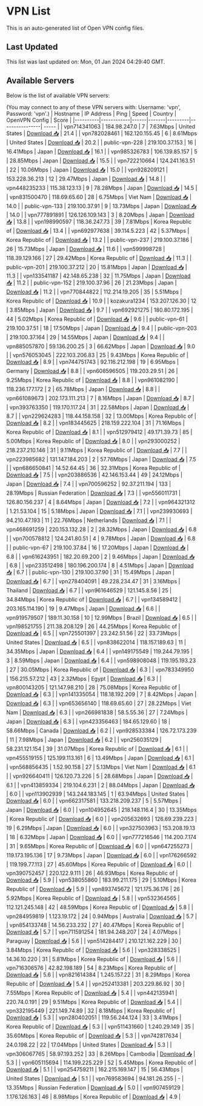 # VPN List

This is an auto-generated list of Open VPN config files.

## Last Updated

This list was last updated on: Mon, 01 Jan 2024 04:29:40 GMT.

## Available Servers

Below is the list of available VPN servers:

(You may connect to any of these VPN servers with: Username: 'vpn', Password: 'vpn'.)
| Hostname | IP Address | Ping | Speed | Country | OpenVPN Config | Score |
|----------|------------|------|-------|---------|----------------| ----- |
| vpn714341063 | 184.98.247.0 | 7 | 7.63Mbps | United States | [Download 📥](./configs/server_0_US.ovpn) | 21.4 |
| vpn782028461 | 162.120.155.45 | 6 | 8.61Mbps | United States | [Download 📥](./configs/server_1_US.ovpn) | 20.2 |
| public-vpn-228 | 219.100.37.153 | 16 | 16.41Mbps | Japan | [Download 📥](./configs/server_2_JP.ovpn) | 16.1 |
| vpn985326783 | 106.139.85.157 | 5 | 28.85Mbps | Japan | [Download 📥](./configs/server_3_JP.ovpn) | 15.5 |
| vpn722210664 | 124.241.163.51 | 22 | 10.06Mbps | Japan | [Download 📥](./configs/server_4_JP.ovpn) | 15.0 |
| vpn928209121 | 153.228.36.213 | 12 | 29.47Mbps | Japan | [Download 📥](./configs/server_5_JP.ovpn) | 14.8 |
| vpn448235233 | 115.38.123.13 | 9 | 78.28Mbps | Japan | [Download 📥](./configs/server_6_JP.ovpn) | 14.5 |
| vpn831500470 | 118.69.65.60 | 28 | 6.75Mbps | Viet Nam | [Download 📥](./configs/server_7_VN.ovpn) | 14.0 |
| public-vpn-133 | 219.100.37.91 | 9 | 13.73Mbps | Japan | [Download 📥](./configs/server_8_JP.ovpn) | 14.0 |
| vpn777891891 | 126.126.109.143 | 3 | 8.20Mbps | Japan | [Download 📥](./configs/server_9_JP.ovpn) | 13.8 |
| vpn198990597 | 118.36.247.73 | 39 | 7.81Mbps | Korea Republic of | [Download 📥](./configs/server_10_KR.ovpn) | 13.4 |
| vpn692977638 | 39.114.5.223 | 42 | 5.37Mbps | Korea Republic of | [Download 📥](./configs/server_11_KR.ovpn) | 13.2 |
| public-vpn-237 | 219.100.37.186 | 26 | 15.73Mbps | Japan | [Download 📥](./configs/server_12_JP.ovpn) | 11.6 |
| vpn599998728 | 118.39.129.166 | 27 | 29.42Mbps | Korea Republic of | [Download 📥](./configs/server_13_KR.ovpn) | 11.3 |
| public-vpn-201 | 219.100.37.212 | 20 | 15.81Mbps | Japan | [Download 📥](./configs/server_14_JP.ovpn) | 11.3 |
| vpn133541187 | 42.148.65.238 | 32 | 11.75Mbps | Japan | [Download 📥](./configs/server_15_JP.ovpn) | 11.2 |
| public-vpn-152 | 219.100.37.96 | 26 | 21.23Mbps | Japan | [Download 📥](./configs/server_16_JP.ovpn) | 11.2 |
| vpn770844822 | 112.214.19.205 | 35 | 5.51Mbps | Korea Republic of | [Download 📥](./configs/server_17_KR.ovpn) | 10.9 |
| kozakura1234 | 153.207.126.30 | 12 | 3.85Mbps | Japan | [Download 📥](./configs/server_18_JP.ovpn) | 9.7 |
| vpn692921275 | 180.80.172.195 | 44 | 5.02Mbps | Korea Republic of | [Download 📥](./configs/server_19_KR.ovpn) | 9.6 |
| public-vpn-61 | 219.100.37.51 | 18 | 17.50Mbps | Japan | [Download 📥](./configs/server_20_JP.ovpn) | 9.4 |
| public-vpn-203 | 219.100.37.164 | 29 | 14.55Mbps | Japan | [Download 📥](./configs/server_21_JP.ovpn) | 9.4 |
| vpn885057870 | 59.136.200.25 | 3 | 66.62Mbps | Japan | [Download 📥](./configs/server_22_JP.ovpn) | 9.0 |
| vpn576053045 | 222.103.206.83 | 25 | 9.43Mbps | Korea Republic of | [Download 📥](./configs/server_23_KR.ovpn) | 8.9 |
| vpn744751743 | 92.116.212.198 | 19 | 6.95Mbps | Germany | [Download 📥](./configs/server_24_DE.ovpn) | 8.8 |
| vpn608596505 | 119.203.29.51 | 26 | 9.25Mbps | Korea Republic of | [Download 📥](./configs/server_25_KR.ovpn) | 8.8 |
| vpn961082190 | 118.236.177.172 | 2 | 65.78Mbps | Japan | [Download 📥](./configs/server_26_JP.ovpn) | 8.8 |
| vpn661089673 | 202.173.111.213 | 7 | 8.16Mbps | Japan | [Download 📥](./configs/server_27_JP.ovpn) | 8.7 |
| vpn393763350 | 119.170.117.24 | 31 | 22.58Mbps | Japan | [Download 📥](./configs/server_28_JP.ovpn) | 8.7 |
| vpn229624283 | 118.44.158.158 | 32 | 13.00Mbps | Korea Republic of | [Download 📥](./configs/server_29_KR.ovpn) | 8.2 |
| vpn183445625 | 218.159.222.104 | 31 | 71.16Mbps | Korea Republic of | [Download 📥](./configs/server_30_KR.ovpn) | 8.1 |
| vpn512979412 | 49.171.39.73 | 85 | 5.00Mbps | Korea Republic of | [Download 📥](./configs/server_31_KR.ovpn) | 8.0 |
| vpn293000252 | 218.237.210.146 | 31 | 9.11Mbps | Korea Republic of | [Download 📥](./configs/server_32_KR.ovpn) | 7.7 |
| vpn223985682 | 131.147.184.203 | 2 | 57.76Mbps | Japan | [Download 📥](./configs/server_33_JP.ovpn) | 7.5 |
| vpn686650841 | 14.52.64.45 | 36 | 32.31Mbps | Korea Republic of | [Download 📥](./configs/server_34_KR.ovpn) | 7.5 |
| vpn203886536 | 42.146.153.44 | 49 | 24.12Mbps | Japan | [Download 📥](./configs/server_35_JP.ovpn) | 7.4 |
| vpn700596252 | 92.37.211.194 | 133 | 28.19Mbps | Russian Federation | [Download 📥](./configs/server_36_RU.ovpn) | 7.3 |
| vpn556011731 | 126.80.156.237 | 4 | 8.64Mbps | Japan | [Download 📥](./configs/server_37_JP.ovpn) | 7.2 |
| vpn964321312 | 1.21.53.104 | 15 | 5.18Mbps | Japan | [Download 📥](./configs/server_38_JP.ovpn) | 7.1 |
| vpn239930693 | 94.210.47.193 | 11 | 22.76Mbps | Netherlands | [Download 📥](./configs/server_39_NL.ovpn) | 7.1 |
| vpn468691259 | 220.153.132.28 | 2 | 28.32Mbps | Japan | [Download 📥](./configs/server_40_JP.ovpn) | 6.8 |
| vpn700578812 | 124.241.80.51 | 4 | 9.78Mbps | Japan | [Download 📥](./configs/server_41_JP.ovpn) | 6.8 |
| public-vpn-67 | 219.100.37.84 | 16 | 17.20Mbps | Japan | [Download 📥](./configs/server_42_JP.ovpn) | 6.8 |
| vpn616243951 | 182.20.69.200 | 2 | 9.46Mbps | Japan | [Download 📥](./configs/server_43_JP.ovpn) | 6.8 |
| vpn233512498 | 180.196.200.174 | 8 | 4.51Mbps | Japan | [Download 📥](./configs/server_44_JP.ovpn) | 6.7 |
| public-vpn-130 | 219.100.37.90 | 31 | 15.49Mbps | Japan | [Download 📥](./configs/server_45_JP.ovpn) | 6.7 |
| vpn278404091 | 49.228.234.47 | 31 | 3.16Mbps | Thailand | [Download 📥](./configs/server_46_TH.ovpn) | 6.7 |
| vpn961646529 | 121.145.8.56 | 25 | 34.84Mbps | Korea Republic of | [Download 📥](./configs/server_47_KR.ovpn) | 6.7 |
| vpn134589412 | 203.165.114.190 | 19 | 9.47Mbps | Japan | [Download 📥](./configs/server_48_JP.ovpn) | 6.6 |
| vpn919579507 | 189.11.30.158 | 10 | 12.99Mbps | Brazil | [Download 📥](./configs/server_49_BR.ovpn) | 6.5 |
| vpn198521755 | 211.38.208.129 | 26 | 44.25Mbps | Korea Republic of | [Download 📥](./configs/server_50_KR.ovpn) | 6.5 |
| vpn725501397 | 23.242.51.56 | 22 | 33.73Mbps | United States | [Download 📥](./configs/server_51_US.ovpn) | 6.5 |
| vpn838622014 | 118.157.189.63 | 11 | 34.35Mbps | Japan | [Download 📥](./configs/server_52_JP.ovpn) | 6.4 |
| vpn149175549 | 119.244.79.195 | 3 | 8.59Mbps | Japan | [Download 📥](./configs/server_53_JP.ovpn) | 6.4 |
| vpn598908048 | 119.195.193.23 | 27 | 30.05Mbps | Korea Republic of | [Download 📥](./configs/server_54_KR.ovpn) | 6.3 |
| vpn783349950 | 156.215.57.212 | 43 | 2.32Mbps | Egypt | [Download 📥](./configs/server_55_EG.ovpn) | 6.3 |
| vpn800143205 | 121.147.98.210 | 28 | 75.08Mbps | Korea Republic of | [Download 📥](./configs/server_56_KR.ovpn) | 6.3 |
| vpn141335054 | 118.18.192.209 | 7 | 8.42Mbps | Japan | [Download 📥](./configs/server_57_JP.ovpn) | 6.3 |
| vpn653656140 | 118.69.65.60 | 27 | 28.22Mbps | Viet Nam | [Download 📥](./configs/server_58_VN.ovpn) | 6.3 |
| vpn266981838 | 58.5.55.36 | 27 | 7.24Mbps | Japan | [Download 📥](./configs/server_59_JP.ovpn) | 6.3 |
| vpn423356463 | 184.65.129.60 | 18 | 58.66Mbps | Canada | [Download 📥](./configs/server_60_CA.ovpn) | 6.2 |
| vpn928533384 | 126.72.173.239 | 11 | 7.98Mbps | Japan | [Download 📥](./configs/server_61_JP.ovpn) | 6.2 |
| vpn256035129 | 58.231.121.154 | 39 | 31.07Mbps | Korea Republic of | [Download 📥](./configs/server_62_KR.ovpn) | 6.1 |
| vpn455519155 | 125.199.113.161 | 6 | 13.49Mbps | Japan | [Download 📥](./configs/server_63_JP.ovpn) | 6.1 |
| vpn568856435 | 1.52.90.158 | 27 | 5.13Mbps | Viet Nam | [Download 📥](./configs/server_64_VN.ovpn) | 6.1 |
| vpn926640411 | 126.120.73.226 | 5 | 28.68Mbps | Japan | [Download 📥](./configs/server_65_JP.ovpn) | 6.1 |
| vpn413859334 | 219.104.6.231 | 2 | 88.04Mbps | Japan | [Download 📥](./configs/server_66_JP.ovpn) | 6.0 |
| vpn113902939 | 143.244.183.145 | 1 | 63.94Mbps | United States | [Download 📥](./configs/server_67_US.ovpn) | 6.0 |
| vpn662317581 | 133.218.209.237 | 5 | 5.57Mbps | Japan | [Download 📥](./configs/server_68_JP.ovpn) | 6.0 |
| vpn104952645 | 218.148.116.4 | 30 | 13.35Mbps | Korea Republic of | [Download 📥](./configs/server_69_KR.ovpn) | 6.0 |
| vpn205632693 | 126.69.239.223 | 19 | 6.29Mbps | Japan | [Download 📥](./configs/server_70_JP.ovpn) | 6.0 |
| vpn327503963 | 153.208.19.13 | 18 | 6.32Mbps | Japan | [Download 📥](./configs/server_71_JP.ovpn) | 6.0 |
| vpn777216546 | 114.200.7.174 | 31 | 9.65Mbps | Korea Republic of | [Download 📥](./configs/server_72_KR.ovpn) | 6.0 |
| vpn647255273 | 119.173.195.136 | 17 | 9.73Mbps | Japan | [Download 📥](./configs/server_73_JP.ovpn) | 6.0 |
| vpn176266592 | 119.199.77.113 | 27 | 45.60Mbps | Korea Republic of | [Download 📥](./configs/server_74_KR.ovpn) | 6.0 |
| vpn390752457 | 220.122.9.111 | 26 | 46.93Mbps | Korea Republic of | [Download 📥](./configs/server_75_KR.ovpn) | 5.9 |
| vpn538055860 | 183.99.211.175 | 29 | 5.10Mbps | Korea Republic of | [Download 📥](./configs/server_76_KR.ovpn) | 5.9 |
| vpn893745672 | 121.175.36.176 | 26 | 5.92Mbps | Korea Republic of | [Download 📥](./configs/server_77_KR.ovpn) | 5.8 |
| vpn532364565 | 112.121.245.148 | 42 | 48.59Mbps | Korea Republic of | [Download 📥](./configs/server_78_KR.ovpn) | 5.8 |
| vpn284959819 | 1.123.19.172 | 24 | 0.94Mbps | Australia | [Download 📥](./configs/server_79_AU.ovpn) | 5.7 |
| vpn854133748 | 14.56.233.232 | 27 | 40.47Mbps | Korea Republic of | [Download 📥](./configs/server_80_KR.ovpn) | 5.7 |
| vpn711591254 | 181.94.248.207 | 24 | 4.07Mbps | Paraguay | [Download 📥](./configs/server_81_PY.ovpn) | 5.6 |
| vpn514284417 | 210.121.162.229 | 30 | 3.84Mbps | Korea Republic of | [Download 📥](./configs/server_82_KR.ovpn) | 5.6 |
| vpn328338525 | 14.36.10.220 | 31 | 5.81Mbps | Korea Republic of | [Download 📥](./configs/server_83_KR.ovpn) | 5.6 |
| vpn716306576 | 42.82.198.189 | 54 | 8.23Mbps | Korea Republic of | [Download 📥](./configs/server_84_KR.ovpn) | 5.6 |
| vpn821614384 | 1.245.157.22 | 31 | 8.29Mbps | Korea Republic of | [Download 📥](./configs/server_85_KR.ovpn) | 5.4 |
| vpn252413381 | 203.229.86.92 | 30 | 7.55Mbps | Korea Republic of | [Download 📥](./configs/server_86_KR.ovpn) | 5.4 |
| vpn442135941 | 220.74.0.191 | 29 | 9.51Mbps | Korea Republic of | [Download 📥](./configs/server_87_KR.ovpn) | 5.4 |
| vpn332195449 | 221.149.74.89 | 32 | 8.18Mbps | Korea Republic of | [Download 📥](./configs/server_88_KR.ovpn) | 5.3 |
| vpn280402051 | 119.56.244.124 | 33 | 3.41Mbps | Korea Republic of | [Download 📥](./configs/server_89_KR.ovpn) | 5.3 |
| vpn511431660 | 1.240.29.149 | 35 | 35.60Mbps | Korea Republic of | [Download 📥](./configs/server_90_KR.ovpn) | 5.3 |
| vpn742817634 | 24.0.198.22 | 22 | 17.04Mbps | United States | [Download 📥](./configs/server_91_US.ovpn) | 5.3 |
| vpn306067765 | 58.97.193.252 | 33 | 8.26Mbps | Cambodia | [Download 📥](./configs/server_92_KH.ovpn) | 5.3 |
| vpn605115694 | 114.199.225.229 | 52 | 5.45Mbps | Korea Republic of | [Download 📥](./configs/server_93_KR.ovpn) | 5.1 |
| vpn254759211 | 162.215.169.147 | 15 | 56.43Mbps | United States | [Download 📥](./configs/server_94_US.ovpn) | 5.1 |
| vpn769583694 | 94.181.26.255 | - | 13.35Mbps | Russian Federation | [Download 📥](./configs/server_95_RU.ovpn) | 5.0 |
| vpn907459129 | 1.176.126.163 | 46 | 8.98Mbps | Korea Republic of | [Download 📥](./configs/server_96_KR.ovpn) | 4.9 |
